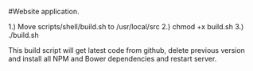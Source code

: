 #Website application.

1.) Move scripts/shell/build.sh to /usr/local/src
2.) chmod +x build.sh
3.) ./build.sh

This build script will get latest code from github, delete previous version and install
all NPM and Bower dependencies and restart server.
